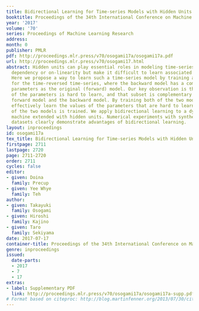 ```yaml
---
title: Bidirectional Learning for Time-series Models with Hidden Units
booktitle: Proceedings of the 34th International Conference on Machine Learning
year: '2017'
volume: '70'
series: Proceedings of Machine Learning Research
address: 
month: 0
publisher: PMLR
pdf: http://proceedings.mlr.press/v70/osogami17a/osogami17a.pdf
url: http://proceedings.mlr.press/v70/osogami17.html
abstract: Hidden units can play essential roles in modeling time-series having long-term
  dependency or on-linearity but make it difficult to learn associated parameters.
  Here we propose a way to learn such a time-series model by training a backward model
  for the time-reversed time-series, where the backward model has a common set of
  parameters as the original (forward) model. Our key observation is that only a subset
  of the parameters is hard to learn, and that subset is complementary between the
  forward model and the backward model. By training both of the two models, we can
  effectively learn the values of the parameters that are hard to learn if only either
  of the two models is trained. We apply bidirectional learning to a dynamic Boltzmann
  machine extended with hidden units. Numerical experiments with synthetic and real
  datasets clearly demonstrate advantages of bidirectional learning.
layout: inproceedings
id: osogami17a
tex_title: Bidirectional Learning for Time-series Models with Hidden Units
firstpage: 2711
lastpage: 2720
page: 2711-2720
order: 2711
cycles: false
editor:
- given: Doina
  family: Precup
- given: Yee Whye
  family: Teh
author:
- given: Takayuki
  family: Osogami
- given: Hiroshi
  family: Kajino
- given: Taro
  family: Sekiyama
date: 2017-07-17
container-title: Proceedings of the 34th International Conference on Machine Learning
genre: inproceedings
issued:
  date-parts:
  - 2017
  - 7
  - 17
extras:
- label: Supplementary PDF
  link: http://proceedings.mlr.press/v70/osogami17a/osogami17a-supp.pdf
# Format based on citeproc: http://blog.martinfenner.org/2013/07/30/citeproc-yaml-for-bibliographies/
---
```

